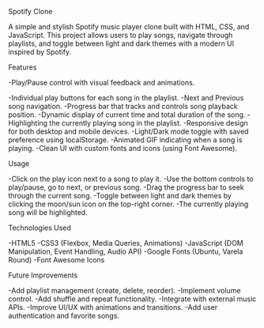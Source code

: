Spotify Clone

A simple and stylish Spotify music player clone built with HTML, CSS, and JavaScript. This project allows users to play songs, navigate through playlists, and toggle between light and dark themes with a modern UI inspired by Spotify.

Features

-Play/Pause control with visual feedback and animations.

-Individual play buttons for each song in the playlist.
-Next and Previous song navigation.
-Progress bar that tracks and controls song playback position.
-Dynamic display of current time and total duration of the song.
-Highlighting the currently playing song in the playlist.
-Responsive design for both desktop and mobile devices.
-Light/Dark mode toggle with saved preference using localStorage.
-Animated GIF indicating when a song is playing.
-Clean UI with custom fonts and icons (using Font Awesome).

Usage

-Click on the play icon next to a song to play it.
-Use the bottom controls to play/pause, go to next, or previous song.
-Drag the progress bar to seek through the current song.
-Toggle between light and dark themes by clicking the moon/sun icon on the top-right corner.
-The currently playing song will be highlighted.

Technologies Used

-HTML5
-CSS3 (Flexbox, Media Queries, Animations)
-JavaScript (DOM Manipulation, Event Handling, Audio API)
-Google Fonts (Ubuntu, Varela Round)
-Font Awesome Icons

Future Improvements

-Add playlist management (create, delete, reorder).
-Implement volume control.
-Add shuffle and repeat functionality.
-Integrate with external music APIs.
-Improve UI/UX with animations and transitions.
-Add user authentication and favorite songs.




